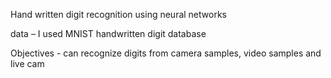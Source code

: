 Hand written digit recognition using neural networks 


data – I used MNIST handwritten digit database 


Objectives - can recognize digits from camera samples, video samples and live cam

